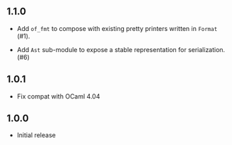 1.1.0
-----

- Add `of_fmt` to compose with existing pretty printers written in `Format`
  (#1).

- Add `Ast` sub-module to expose a stable representation for serialization. (#6)

1.0.1
-----

- Fix compat with OCaml 4.04

1.0.0
-----

- Initial release
